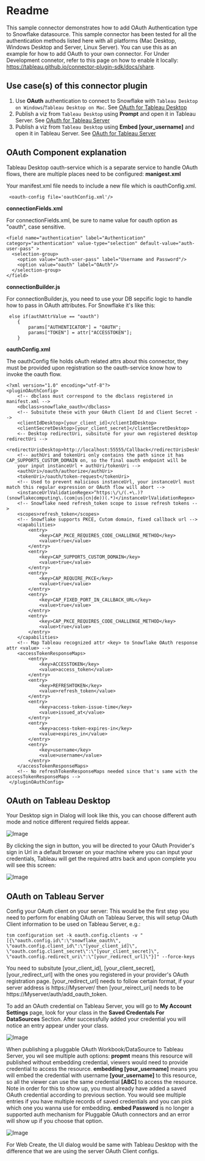 
# Readme

This sample connector demonstrates how to add OAuth Authentication type to Snowflake datasource.  This sample connector has been tested for all the authentication methods listed here with all platforms (Mac Desktop, Windows Desktop and Server, Linux Server). You can use this as an example for how to add OAuth to your own connector. 
For Under Development connetor, refer to this page on how to enable it locally: https://tableau.github.io/connector-plugin-sdk/docs/share.

## <a id="purpose"/> Use case(s) of this connector plugin
1. Use **OAuth** authentication to connect to Snowflake with `Tableau Desktop on Windows`/`Tableau Desktop on Mac`. See [OAuth for Tableau Desktop](#desktop)    
1. Publish a viz from `Tableau Desktop` using **Prompt** and open it in Tableau Server. See [OAuth for Tableau Server](#server)
1. Publish a viz from `Tableau Desktop` using **Embed [your_username]** and open it in Tableau Server. See [OAuth for Tableau Server](#server)


## <a id="component"></a>OAuth Component explanation

Tableau Desktop oauth-service which is a separate service to handle OAuth flows, there are multiple places need to be configured:
**manigest.xml**

Your manifest.xml file needs to include a new file which is oauthConfig.xml.
```
 <oauth-config file='oauthConfig.xml'/>
```
**connectionFields.xml**

For connectionFields.xml, be sure to name value for oauth option as "oauth", case sensitive.  

```
<field name="authentication" label="Authentication" category="authentication" value-type="selection" default-value="auth-user-pass" >
  <selection-group>
    <option value="auth-user-pass" label="Username and Password"/>
    <option value="oauth" label="OAuth"/>
  </selection-group>
</field>
```
**connectionBuilder.js**

For connectionBuilder.js, you need to use your DB sepcific logic to handle how to pass in OAuth attributes. For Snowflake it's like this:
```
 else if(authAttrValue == "oauth")
    {
        params["AUTHENTICATOR"] = "OAUTH";
        params["TOKEN"] = attr["ACCESSTOKEN"];
    }

```
**oauthConfig.xml**

The oauthConfig file holds oAuth related attrs about this connector, they must be provided upon registration so the oauth-service know how to invoke the oauth flow.
```
<?xml version="1.0" encoding="utf-8"?>
<pluginOAuthConfig>
    <!-- dbclass must correspond to the dbclass registered in manifest.xml --> 
    <dbclass>snowflake_oauth</dbclass>
    <!-- Subsitute these with your OAuth Client Id and Client Secret -->
    <clientIdDesktop>[your_client_id]</clientIdDesktop>
    <clientSecretDesktop>[your_client_secret]</clientSecretDesktop>
    <-- Desktop redirectUri, subsitute for your own registered desktop redirectUri --> 
    <redirectUrisDesktop>http://localhost:55555/Callback</redirectUrisDesktop>
    <!-- authUri and tokenUri only contains the path since it has CAP_SUPPORTS_CUSTOM_DOMAIN on, so the final oauth endpoint will be 
    your input instanceUrl + authUri/tokenUri -->
    <authUri>/oauth/authorize</authUri>
    <tokenUri>/oauth/token-request</tokenUri>
    <!-- Used to prevent malicious instanceUrl, your instanceUrl must match this regular expression or OAuth flow will abort -->
    <instanceUrlValidationRegex>^https:\/\/(.+\.)?(snowflakecomputing\.(com|us|cn|de))(.*)</instanceUrlValidationRegex>
    <!-- Snowflake need refresh_token scope to issue refresh tokens -->
    <scopes>refresh_token</scopes>
    <!-- Snowflake supports PKCE, Cutom domain, fixed callback url -->
    <capabilities>
        <entry>
            <key>CAP_PKCE_REQUIRES_CODE_CHALLENGE_METHOD</key>
            <value>true</value>
        </entry>
        <entry>
            <key>CAP_SUPPORTS_CUSTOM_DOMAIN</key>
            <value>true</value>
        </entry>
        <entry>
            <key>CAP_REQUIRE_PKCE</key>
            <value>true</value>
        </entry>
        <entry>
            <key>CAP_FIXED_PORT_IN_CALLBACK_URL</key>
            <value>true</value>
        </entry>
        <entry>
            <key>CAP_PKCE_REQUIRES_CODE_CHALLENGE_METHOD</key>
            <value>true</value>
        </entry>
    </capabilities>
    <!-- Map Tableau recognized attr <key> to Snowflake OAuth response attr <value> -->
    <accessTokenResponseMaps>
        <entry>
            <key>ACCESSTOKEN</key>
            <value>access_token</value>
        </entry>
        <entry>
            <key>REFRESHTOKEN</key>
            <value>refresh_token</value>
        </entry>
        <entry>
            <key>access-token-issue-time</key>
            <value>issued_at</value>
        </entry>
        <entry>
            <key>access-token-expires-in</key>
            <value>expires_in</value>
        </entry>
        <entry>
            <key>username</key>
            <value>username</value>
        </entry>
    </accessTokenResponseMaps>
    <!-- No refreshTokenResponseMaps needed since that's same with the accessTokenResponseMaps -->
 </pluginOAuthConfig>

```

## <a id="desktop"></a>OAuth on Tableau Desktop

Your Desktop sign in Dialog will look like this, you can choose different auth mode and notice different required fields appear.

![Image](images/DesktopConnectionDialog.PNG)

By clicking the sign in button, you will be directed to your OAuth Provider's sign in Url in a default browser on your machine where you can input your credentials, Tableau will get the required attrs back and upon complete you will see this screen:

![Image](images/DesktopComplete.PNG)


## <a id="server"/> OAuth on Tableau Server

Config your OAuth client on your server: This would be the first step you need to perform for enabling OAuth on Tableau Server, this will setup OAuth Client information to be used on Tableau Server, e.g.:
```
tsm configuration set -k oauth.config.clients -v "[{\"oauth.config.id\":\"snowflake_oauth\", \"oauth.config.client_id\":\"[your_client_id]\", \"oauth.config.client_secret\":\"[your_client_secret]\", \"oauth.config.redirect_uri\":\"[your_redirect_url]\"}]" --force-keys
```
You need to subsitute [your_client_id], [your_client_secret], [your_redirect_url] with the ones you registered in your provider's OAuth registration page.
[your_redirect_url] needs to follow certain format, if your server address is https://Myserver/ then [your_reirect_uri] needs to be https://Myserver/auth/add_oauth_token.

To add an OAuth credential on Tableau Server, you will go to **My Account Settings** page, look for your class in the **Saved Credentals For DataSources** Section.
After successfully added your credential you will notice an entry appear under your class.

![Image](images/ServerAddToken.PNG)

When publishing a pluggable OAuth Workbook/DataSource to Tableau Server, you wil see multiple auth options:
**propmt** means this resource will published without embedding credential, viewers would need to provide credential to access the resource.
**embedding [your_username]** means you will embed the credential with username **[your_username]** to this resource, so all the viewer can use the same credential **[ABC]** to access the resource. Note in order for this to show up, you must already have added a saved OAuth credential according to previous section. You would see multiple entries if you have multiple records of saved credentials and you can pick which one you wanna use for embedding. 
**embed Password** is no longer a supported auth mechanism for Pluggable OAuth connectors and an error will show up if you choose that option.

![Image](images/DesktopPublish.PNG)

For Web Create, the UI dialog would be same with Tableau Desktop with the difference that we are using the server OAuth Client configs.
